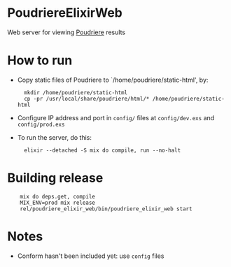 # PoudriereElixirWeb

Web server for viewing [Poudriere](https://github.com/freebsd/poudriere) results

# How to run

* Copy static files of Poudriere to `/home/poudriere/static-html', by:

        mkdir /home/poudriere/static-html
        cp -pr /usr/local/share/poudriere/html/* /home/poudriere/static-html

* Configure IP address and port in `config/` files at `config/dev.exs` and `config/prod.exs`

* To run the server, do this:

        elixir --detached -S mix do compile, run --no-halt

# Building release

        mix do deps.get, compile
        MIX_ENV=prod mix release
        rel/poudriere_elixir_web/bin/poudriere_elixir_web start

# Notes

* Conform hasn't been included yet: use `config` files

